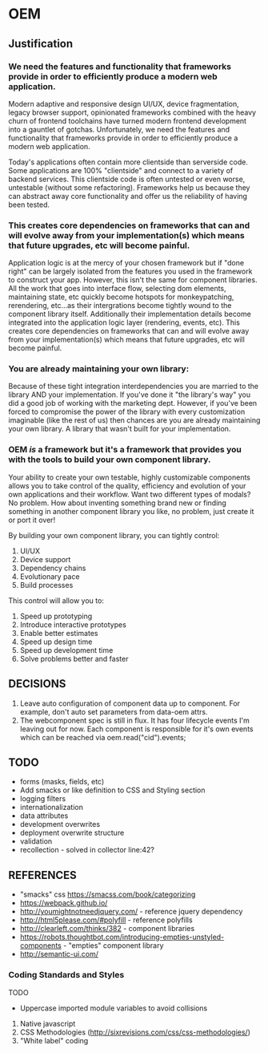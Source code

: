 # OEM

## Justification

### We need the features and functionality that frameworks provide in order to efficiently produce a modern web application.
Modern adaptive and responsive design UI/UX, device fragmentation, legacy browser support, opinionated frameworks combined with the heavy churn of frontend toolchains have turned modern frontend development into a gauntlet of gotchas. Unfortunately, we need the features and functionality that frameworks provide in order to efficiently produce a modern web application. 

Today's applications often contain more clientside than serverside code. Some applications are 100% "clientside" and connect to a variety of backend services. This clientside code is often untested or even worse, untestable (without some refactoring). Frameworks help us because they can abstract away core functionality and offer us the reliability of having been tested. 

### This creates core dependencies on frameworks that can and will evolve away from your implementation(s) which means that future upgrades, etc will become painful.
Application logic is at the mercy of your chosen framework but if "done right" can be largely isolated from the features you used in the framework to construct your app. However, this isn't the same for component libraries. All the work that goes into interface flow, selecting dom elements, maintaining state, etc quickly become hotspots for monkeypatching, rerendering, etc...as their intergrations become tightly wound to the component library itself. Additionally their implementation details become integrated into the application logic layer (rendering, events, etc). This creates core dependencies on frameworks that can and will evolve away from your implementation(s) which means that future upgrades, etc will become painful.

### You are already maintaining your own library:
Because of these tight integration interdependencies you are married to the library AND your implementation. If you've done it "the library's way" you did a good job of working with the marketing dept. However, if you've been forced to compromise the power of the library with every customization imaginable (like the rest of us) then chances are you are already maintaining your own library. A library that wasn't built for your implementation.

### OEM *is* a framework but it's a framework that provides you with the tools to build your own component library.
Your ability to create your own testable, highly customizable components allows you to take control of the quality, efficiency and evolution of your own applications and their workflow. Want two different types of modals? No problem. How about inventing something brand new or finding something in another component library you like, no problem, just create it or port it over!

By building your own component library, you can tightly control:

1. UI/UX
1. Device support
1. Dependency chains
1. Evolutionary pace
1. Build processes

This control will allow you to:

1. Speed up prototyping
1. Introduce interactive prototypes
1. Enable better estimates
1. Speed up design time
1. Speed up development time
1. Solve problems better and faster

## DECISIONS
1. Leave auto configuration of component data up to component. For example, don't auto set parameters from data-oem attrs.
1. The webcomponent spec is still in flux. It has four lifecycle events I'm leaving out for now. Each component is responsible for it's own events which can be reached via oem.read("cid").events;

## TODO
- forms (masks, fields, etc)
- Add smacks or like definition to CSS and Styling section
- logging filters
- internationalization
- data attributes
- development overwrites
- deployment overwrite structure
- validation
- recollection - solved in collector line:42?

## REFERENCES
- "smacks" css https://smacss.com/book/categorizing
- https://webpack.github.io/
- http://youmightnotneedjquery.com/ - reference jquery dependency
- http://html5please.com/#polyfill - reference polyfills
- http://clearleft.com/thinks/382 - component libraries
- https://robots.thoughtbot.com/introducing-empties-unstyled-components - "empties" component library
- http://semantic-ui.com/

### Coding Standards and Styles
TODO
* Uppercase imported module variables to avoid collisions

1. Native javascript
1. CSS Methodologies (http://sixrevisions.com/css/css-methodologies/)
1. "White label" coding 